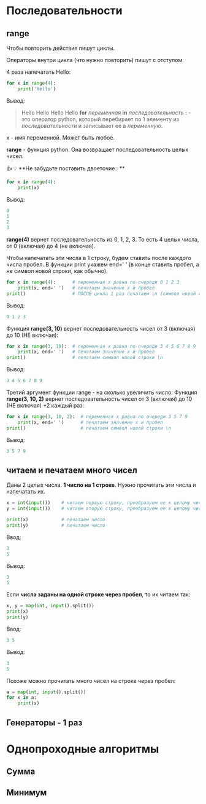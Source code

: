 # Последовательности

## range

Чтобы повторить действия пишут циклы.

Операторы внутри цикла (что нужно повторить) пишут с отступом.


4 раза напечатать Hello:
```python
for x in range(4):
    print('Hello')
```
Вывод:
> Hello
> Hello
> Hello
> Hello
**for** _переменная_ **in** _последовательность_ **:** - это оператор python, который перебирает по 1 элементу из _последовательности_ и записывает ее в _переменную_.

x - имя переменной. Может быть любое.

**range** - функция python. Она возвращает последовательность целых чисел.

:+1: :bulb: **Не забудьте поставить двоеточие : **

```python
for x in range(4):
    print(x)
```
Вывод:
```python
0
1
2
3
```
**range(4)** вернет последовательность из 0, 1, 2, 3. То есть 4 целых числа, от 0 (включая) до 4 (не включая).

Чтобы напечатать эти числа в 1 строку, будем ставить после каждого числа пробел. В функции print укажем end=' ' (в конце ставить пробел, а не символ новой строки, как обычно).
```python
for x in range(4):      # переменная х равна по очереди 0 1 2 3
    print(x, end=' ')   # печатаем значение х и пробел
print()                 # ПОСЛЕ цикла 1 раз печатаем \n (символ новой строки)
```
Вывод:
```python
0 1 2 3
```

Функция **range(3, 10)** вернет последовательность чисел от 3 (включая) до 10 (НЕ включая):
```python
for x in range(3, 10):  # переменная х равна по очереди 3 4 5 6 7 8 9
    print(x, end=' ')   # печатаем значение х и пробел
print()                 # печатаем символ новой строки \n
```
Вывод:
```python
3 4 5 6 7 8 9
```

Третий аргумент функции range - на сколько увеличить число:
Функция **range(3, 10, 2)** вернет последовательность чисел от 3 (включая) до 10 (НЕ включая) +2 каждый раз:
```python
for x in range(3, 10, 2):  # переменная х равна по очереди 3 5 7 9
    print(x, end=' ')      # печатаем значение х и пробел
print()                    # печатаем символ новой строки \n
```
Вывод:
```python
3 5 7 9
```

## читаем и печатаем много чисел

Даны 2 целых числа. **1 число на 1 строке**. Нужно прочитать эти числа и напечатать их.
```python
x = int(input())    # читаем первую строку, преобразуем ее к целому числу
y = int(input())    # читаем вторую строку, преобразуем ее к целому числу

print(x)            # печатаем число
print(y)            # печатаем число
```
Ввод:
```python
3
5
```
Вывод:
```python
3
5
```

Если **числа заданы на одной строке через пробел**, то их читаем так:
```python
x, y = map(int, input().split())
print(x)
print(y)
```
Ввод:
```python
3 5
```
Вывод:
```python
3
5
```

Похоже можно прочитать много чисел на строке через пробел:
```python
a = map(int, input().split())
for x in a:
    print(x)
```


## Генераторы - 1 раз

# Однопроходные алгоритмы

## Сумма

## Минимум

